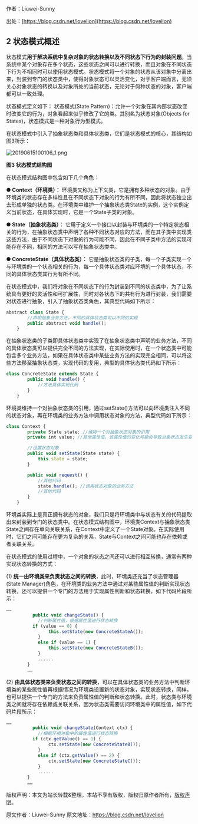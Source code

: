 

  
作者：Liuwei-Sunny

出处：[https://blog.csdn.net/lovelion](https://blog.csdn.net/lovelion)

## 2 状态模式概述

状态模式**用于解决系统中复杂对象的状态转换以及不同状态下行为的封装问题**。当系统中某个对象存在多个状态，这些状态之间可以进行转换，而且对象在不同状态下行为不相同时可以使用状态模式。状态模式将一个对象的状态从该对象中分离出来，封装到专门的状态类中，使得对象状态可以灵活变化，对于客户端而言，无须关心对象状态的转换以及对象所处的当前状态，无论对于何种状态的对象，客户端都可以一致处理。

状态模式定义如下：
状态模式(State Pattern)：允许一个对象在其内部状态改变时改变它的行为，对象看起来似乎修改了它的类。其别名为状态对象(Objects for States)，状态模式是一种对象行为型模式。

在状态模式中引入了抽象状态类和具体状态类，它们是状态模式的核心，其结构如图3所示：

![20190615100106_1.png](https://gitee.com/hezhiyuan007/java-study/raw/master/images/DesignMode2/a5f5c61e-7d42-4636-bc96-9d4d6406a33c.png)

**图3 状态模式结构图**

在状态模式结构图中包含如下几个角色：

**● Context（环境类）：** 环境类又称为上下文类，它是拥有多种状态的对象。由于环境类的状态存在多样性且在不同状态下对象的行为有所不同，因此将状态独立出去形成单独的状态类。在环境类中维护一个抽象状态类State的实例，这个实例定义当前状态，在具体实现时，它是一个State子类的对象。

**● State（抽象状态类）：** 它用于定义一个接口以封装与环境类的一个特定状态相关的行为，在抽象状态类中声明了各种不同状态对应的方法，而在其子类中实现类这些方法，由于不同状态下对象的行为可能不同，因此在不同子类中方法的实现可能存在不同，相同的方法可以写在抽象状态类中。

**● ConcreteState（具体状态类）：** 它是抽象状态类的子类，每一个子类实现一个与环境类的一个状态相关的行为，每一个具体状态类对应环境的一个具体状态，不同的具体状态类其行为有所不同。

在状态模式中，我们将对象在不同状态下的行为封装到不同的状态类中，为了让系统具有更好的灵活性和可扩展性，同时对各状态下的共有行为进行封装，我们需要对状态进行抽象，引入了抽象状态类角色，其典型代码如下所示：

```js 
abstract class State {
        //声明抽象业务方法，不同的具体状态类可以不同的实现
        public abstract void handle();
    }
```

在抽象状态类的子类即具体状态类中实现了在抽象状态类中声明的业务方法，不同的具体状态类可以提供完全不同的方法实现，在实际使用时，在一个状态类中可能包含多个业务方法，如果在具体状态类中某些业务方法的实现完全相同，可以将这些方法移至抽象状态类，实现代码的复用，典型的具体状态类代码如下所示：


```js 
class ConcreteState extends State {
        public void handle() {
            //方法具体实现代码
        }
    }
```

环境类维持一个对抽象状态类的引用，通过setState()方法可以向环境类注入不同的状态对象，再在环境类的业务方法中调用状态对象的方法，典型代码如下所示：


```js 
class Context {
        private State state; //维持一个对抽象状态对象的引用
        private int value; //其他属性值，该属性值的变化可能会导致对象状态发生变化

        //设置状态对象
        public void setState(State state) {
            this.state = state;
        }

        public void request() {
            //其他代码
            state.handle(); //调用状态对象的业务方法
            //其他代码
        }
    }
```

环境类实际上是真正拥有状态的对象，我们只是将环境类中与状态有关的代码提取出来封装到专门的状态类中。在状态模式结构图中，环境类Context与抽象状态类State之间存在单向关联关系，在Context中定义了一个State对象。在实际使用时，它们之间可能存在更为复杂的关系，State与Context之间可能也存在依赖或者关联关系。

在状态模式的使用过程中，一个对象的状态之间还可以进行相互转换，通常有两种实现状态转换的方式：

(1) **统一由环境类来负责状态之间的转换**，此时，环境类还充当了状态管理器(State Manager)角色，在环境类的业务方法中通过对某些属性值的判断实现状态转换，还可以提供一个专门的方法用于实现属性判断和状态转换，如下代码片段所示：

```js 
……
          public void changeState() {
            //判断属性值，根据属性值进行状态转换
          if (value == 0) {
                this.setState(new ConcreteStateA());
            }
            else if (value == 1) {
                this.setState(new ConcreteStateB());
            }
            ......
        }
        ……
```

(2) **由具体状态类来负责状态之间的转换**，可以在具体状态类的业务方法中判断环境类的某些属性值再根据情况为环境类设置新的状态对象，实现状态转换，同样，也可以提供一个专门的方法来负责属性值的判断和状态转换。此时，状态类与环境类之间就将存在依赖或关联关系，因为状态类需要访问环境类中的属性值，如下代码片段所示：


```js 
……
          public void changeState(Context ctx) {
            //根据环境对象中的属性值进行状态转换
          if (ctx.getValue() == 1) {
                ctx.setState(new ConcreteStateB());
            }
            else if (ctx.getValue() == 2) {
                ctx.setState(new ConcreteStateC());
            }
            ......
        }
        ……
```
  
版权声明：本文为站长转载&整理，本站不享有版权，版权归原作者所有，[版权声明](https://gitee.com/hezhiyuan007/java-notes/raw/master/disclaimer.md)。




原文作者：Liuwei-Sunny 原文地址：https://blog.csdn.net/lovelion